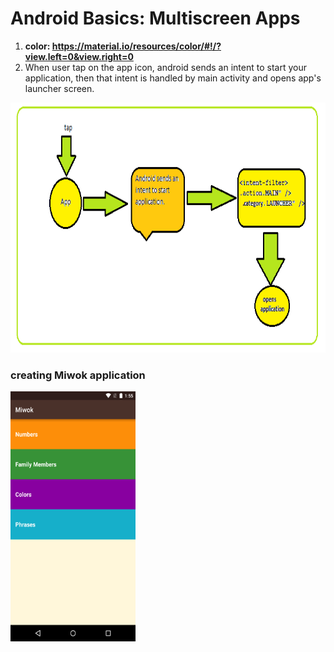 # Android Basics: Multiscreen Apps
1. **color: https://material.io/resources/color/#!/?view.left=0&view.right=0**
2. When user tap on the app icon, android sends an intent to start your application, then that intent is handled by main activity and opens app's launcher screen.
<img src="launchcycle.png" width=700 height=400/>

### creating Miwok application 
<img src="miwoksc1.png" width=200 height=400/>

